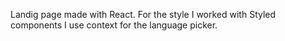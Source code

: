 Landig page made with React.
For the style I worked with Styled components
I use context for the language picker.
